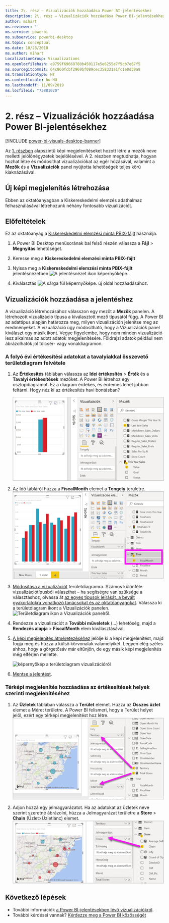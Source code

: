 ```yaml
---
title: 2\. rész – Vizualizációk hozzáadása Power BI-jelentésekhez
description: 2\. rész – Vizualizációk hozzáadása Power BI-jelentésekhez
author: mihart
ms.reviewer: ''
ms.service: powerbi
ms.subservice: powerbi-desktop
ms.topic: conceptual
ms.date: 10/28/2018
ms.author: mihart
LocalizationGroup: Visualizations
ms.openlocfilehash: e9759f69668780b450117e5e6255e7f5cb7e67f5
ms.sourcegitcommit: 64c860fcbf2969bf089cec358331a1fc1e0d39a8
ms.translationtype: HT
ms.contentlocale: hu-HU
ms.lasthandoff: 11/09/2019
ms.locfileid: "73881020"
---
```

# <a name="part-2-add-visualizations-to-a-power-bi-report"></a>2\. rész – Vizualizációk hozzáadása Power BI-jelentésekhez

[!INCLUDE [power-bi-visuals-desktop-banner](../includes/power-bi-visuals-desktop-banner.md)]

Az [1. részben](power-bi-report-add-visualizations-i.md) alapszintű képi megjelenítéseket hozott létre a mezők neve melletti jelölőnégyzetek bejelölésével.  A 2. részben megtudhatja, hogyan hozhat létre és módosíthat vizualizációkat az egér húzásával, valamint a **Mezők** és a **Vizualizációk** panel nyújtotta lehetőségek teljes körű kiaknázásával.


## <a name="create-a-new-visualization"></a>Új képi megjelenítés létrehozása
Ebben az oktatóanyagban a Kiskereskedelmi elemzés adathalmaz felhasználásával létrehozunk néhány fontosabb vizualizációt.

## <a name="prerequisites"></a>Előfeltételek

Ez az oktatóanyag a [Kiskereskedelmi elemzési minta PBIX-fájlt](https://download.microsoft.com/download/9/6/D/96DDC2FF-2568-491D-AAFA-AFDD6F763AE3/Retail%20Analysis%20Sample%20PBIX.pbix) használja.

1. A Power BI Desktop menüsorának bal felső részén válassza a **Fájl** > **Megnyitás** lehetőséget.
   
2. Keresse meg a **Kiskereskedelmi elemzési minta PBIX-fájlt**

1. Nyissa meg a **Kiskereskedelmi elemzési minta PBIX-fájlt** jelentésnézetben ![A jelentésnézet ikon képernyőképe.](media/power-bi-visualization-kpi/power-bi-report-view.png).

1. Kiválasztás ![A sárga fül képernyőképe.](media/power-bi-visualization-kpi/power-bi-yellow-tab.png) új oldal hozzáadásához.

## <a name="add-visualizations-to-the-report"></a>Vizualizációk hozzáadása a jelentéshez

A vizualizáció létrehozásához válasszon egy mezőt a **Mezők** panelen. A létrehozott vizualizáció típusa a kiválasztott mező típusától függ. A Power BI az adattípus alapján határozza meg, milyen vizualizáción jelenítse meg az eredményeket. A vizualizáció úgy módosítható, hogy a Vizualizációk panel kiválaszt egy másik ikont. Vegye figyelembe, hogy nem minden vizualizáció lesz alkalmas az adott adatok megjelenítésére. Földrajzi adatok például nem ábrázolhatók jól tölcsér- vagy vonaldiagramon. 


### <a name="add-an-area-chart-that-looks-at-this-years-sales-compared-to-last-year"></a>A folyó évi értékesítési adatokat a tavalyiakkal összevető területdiagram felvétele

1. Az **Értékesítés** táblában válassza az **Idei értékesítés** > **Érték** és a **Tavalyi értékesítések** mezőket. A Power BI létrehoz egy oszlopdiagramot.  Ez a diagram érdekes, és érdemes lehet jobban feltárni. Hogy néz ki az értékesítés havi bontásban?  
   
   ![Oszlopdiagram képernyőképe](media/power-bi-report-add-visualizations-ii/power-bi-start.png)

2. Az Idő tábláról húzza a **FiscalMonth** elemet a **Tengely** területre.  
   ![A FiscalMonth értéket egy tengelyen ábrázoló oszlopdiagram képernyőképe](media/power-bi-report-add-visualizations-ii/power-bi-fiscalmonth.png)

3. [Módosítása a vizualizációt](power-bi-report-change-visualization-type.md) területdiagramra.  Számos különféle vizualizációtípusból választhat – ha segítségre van szüksége a választáshoz, olvassa át [az egyes típusok leírását, a bevált gyakorlatokra vonatkozó tanácsokat és az oktatóanyagokat](power-bi-visualization-types-for-reports-and-q-and-a.md). Válassza ki a területdiagram ikont a Vizualizációk panelen.![Területdiagram ikon a Vizualizációk panelről](media/power-bi-report-add-visualizations-ii/power-bi-area-chart.png).

4. Rendezze a vizualizációt a **További műveletek** (...) lehetőség, majd a **Rendezés alapja** >  **FiscalMonth** elem kiválasztásával.

5. [A képi megjelenítés átméretezéséhez](power-bi-visualization-move-and-resize.md) jelölje ki a képi megjelenítést, majd fogja meg és húzza a külső körvonalak valamelyikét. Legyen elég széles ahhoz, hogy a görgetősáv már eltűnjön, de egy másik képi megjelenítés még elférjen mellette.
   
   ![képernyőkép a területdiagram vizualizációról](media/power-bi-report-add-visualizations-ii/pbi_part2_7b.png)
6. [Mentse a jelentést](../service-report-save.md).

### <a name="add-a-map-visualization-that-looks-at-sales-by-location"></a>Térképi megjelenítés hozzáadása az értékesítések helyek szerinti megjelenítéséhez

1. Az **Üzletek** táblában válassza a **Terület** elemet. Húzza az **Összes üzlet** elemet a Méret területre. A Power BI felismeri, hogy a Terület helyet jelöl, ezért egy térképi megjelenítést hoz létre.  
   ![Területdiagram](media/power-bi-report-add-visualizations-ii/power-bi-map1.png)

2. Adjon hozzá egy jelmagyarázatot.  Ha az adatokat az üzletek neve szerint szeretné ábrázolni, húzza a Jelmagyarázat területre a **Store** > **Chain** (Üzlet>Üzletlánc) elemet.  
   ![jelentésvászon a mezőlistában a Láncból a Jelmagyarázat gyűjtő láncba](media/power-bi-report-add-visualizations-ii/power-bi-chain.png)

## <a name="next-steps"></a>Következő lépések
* További információk [a Power BI-jelentésekben lévő vizualizációkról](power-bi-report-visualizations.md).  
* További kérdései vannak? [Kérdezze meg a Power BI közösségét](https://community.powerbi.com/)

